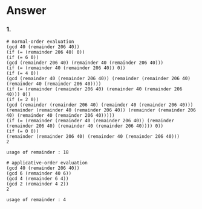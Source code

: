 # Answer

### 1.
    # normal-order evaluation
    (gcd 40 (remainder 206 40))
    (if (= (remainder 206 40) 0))
    (if (= 6 0))
    (gcd (remainder 206 40) (remainder 40 (remainder 206 40)))
    (if (= (remainder 40 (remainder 206 40)) 0))
    (if (= 4 0))
    (gcd (remainder 40 (remainder 206 40)) (remainder (remainder 206 40) (remainder 40 (remainder 206 40))))
    (if (= (remainder (remainder 206 40) (remainder 40 (remainder 206 40))) 0))
    (if (= 2 0))
    (gcd (remainder (remainder 206 40) (remainder 40 (remainder 206 40))) (remainder (remainder 40 (remainder 206 40)) (remainder (remainder 206 40) (remainder 40 (remainder 206 40)))))
    (if (= (remainder (remainder 40 (remainder 206 40)) (remainder (remainder 206 40) (remainder 40 (remainder 206 40)))) 0))
    (if (= 0 0))
    (remainder (remainder 206 40) (remainder 40 (remainder 206 40)))
    2

    usage of remainder : 18

    # applicative-order evaluation
    (gcd 40 (remainder 206 40))
    (gcd 6 (remainder 40 6))
    (gcd 4 (remainder 6 4))
    (gcd 2 (remainder 4 2))
    2

    usage of remainder : 4